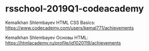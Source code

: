 # rsschool-2019Q1-codeacademy
Kemalkhan Shlembayev 
HTML CSS Basics: https://www.codecademy.com/users/kemal771/achievements

Kemalkhan Shlembayev 
Основы HTML: https://htmlacademy.ru/profile/id1020119/achievements
